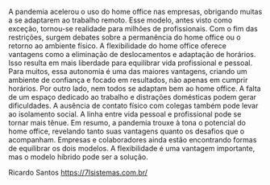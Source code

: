 A pandemia acelerou o uso do home office nas empresas, obrigando muitas a se adaptarem ao trabalho remoto. 
Esse modelo, antes visto como exceção, tornou-se realidade para milhões de profissionais. 
Com o fim das restrições, surgem debates sobre a permanência do home office ou o retorno ao ambiente físico.
A flexibilidade do home office oferece vantagens como a eliminação de deslocamentos e adaptação de horários. 
Isso resulta em mais liberdade para equilibrar vida profissional e pessoal. 
Para muitos, essa autonomia é uma das maiores vantagens, criando um ambiente de confiança e focado em resultados, não apenas em cumprir horários.
Por outro lado, nem todos se adaptam bem ao home office. 
A falta de um espaço dedicado ao trabalho e distrações domésticas podem gerar dificuldades. 
A ausência de contato físico com colegas também pode levar ao isolamento social. 
A linha entre vida pessoal e profissional pode se tornar mais tênue.
Em resumo, a pandemia trouxe à tona o potencial do home office, revelando tanto suas vantagens quanto os desafios que o acompanham. 
Empresas e colaboradores ainda estão encontrando formas de equilibrar os dois modelos. 
A flexibilidade é uma vantagem importante, mas o modelo híbrido pode ser a solução.

Ricardo Santos https://7lsistemas.com.br/
